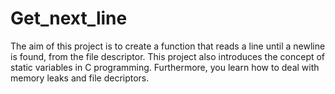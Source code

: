 # Get_next_line

The aim of this project is to create a function that reads a line until a newline is found, from the file descriptor.
This project also introduces the concept of static variables in C programming. Furthermore, you learn how to deal with memory leaks and file decriptors.
